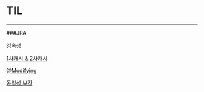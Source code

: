 # TIL

---

###JPA

[영속성](https://github.com/pijjapril/TIL/blob/71d164d542d377685642bc0c158ace548079a1bd/src/main/kotlin/jpa/persistence.md)

[1차캐시 & 2차캐시](https://github.com/pijjapril/TIL/blob/71d164d542d377685642bc0c158ace548079a1bd/src/main/kotlin/jpa/cache.md)

[@Modifying](https://github.com/pijjapril/TIL/blob/71d164d542d377685642bc0c158ace548079a1bd/src/main/kotlin/jpa/modifying.md)

[동일성 보장](https://github.com/pijjapril/TIL/blob/71d164d542d377685642bc0c158ace548079a1bd/src/main/kotlin/jpa/identity.md)


